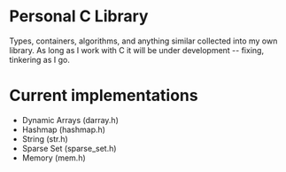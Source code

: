 # Personal C Library
Types, containers, algorithms, and anything similar collected into my own library. As long as I work with C it will be under development -- fixing, tinkering as I go.

# Current implementations
- Dynamic Arrays (darray.h)
- Hashmap (hashmap.h)
- String (str.h)
- Sparse Set (sparse_set.h)
- Memory (mem.h)